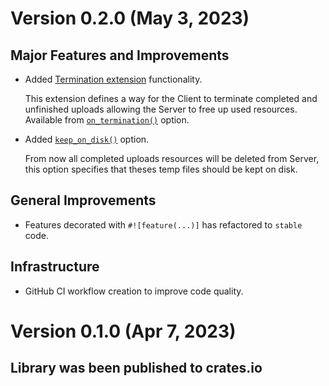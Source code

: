 # Version 0.2.0 (May 3, 2023)

## Major Features and Improvements

* Added [Termination extension](https://tus.io/protocols/resumable-upload.html#termination) functionality.

    This extension defines a way for the Client to terminate completed and unfinished uploads allowing the Server to free up used resources.
    Available from [`on_termination()`]() option.

* Added [`keep_on_disk()`]() option.

    From now all completed uploads resources will be deleted from Server, this option specifies that theses temp files should be kept on disk.

## General Improvements

  * Features decorated with `#![feature(...)]` has refactored to `stable` code.

## Infrastructure
  * GitHub CI workflow creation to improve code quality.

# Version 0.1.0 (Apr 7, 2023)

## Library was been published to crates.io
